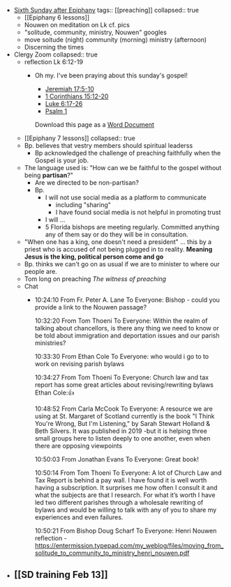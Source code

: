 - [Sixth Sunday after Epiphany](https://www.lectionarypage.net/YearC_RCL/Epiphany/CEpi6_RCL.html)
  tags:: [[preaching]]
  collapsed:: true
	- [[Epiphany 6 lessons]]
	- Nouwen on meditation on Lk cf. pics
	- "solitude, community, ministry, Nouwen" googles
	- move soitude (night) community (morning) ministry (afternoon)
	- Discerning the times
- Clergy Zoom
  collapsed:: true
	- reflection Lk 6:12-19
		- Oh my. I've been praying about this sunday's gospel!
		  
		  * [Jeremiah 17:5-10](https://www.lectionarypage.net/YearC_RCL/Epiphany/CEpi6_RCL.html#ot1)
		  * [1 Corinthians 15:12-20](https://www.lectionarypage.net/YearC_RCL/Epiphany/CEpi6_RCL.html#nt1)
		  * [Luke 6:17-26](https://www.lectionarypage.net/YearC_RCL/Epiphany/CEpi6_RCL.html#gsp1)
		  * [Psalm 1](https://www.lectionarypage.net/YearC_RCL/Epiphany/CEpi6_RCL.html#ps1)
		  
		  Download this page as a [Word Document](https://www.lectionarypage.net/YearC_RCL/Epiphany/CEpi6_RCL.docx)
	- [[Epiphany 7 lessons]]
	  collapsed:: true
	- Bp. believes that vestry members should spiritual leaderss
		- Bp acknowledged the challenge of preaching faithfully when the Gospel is your job.
	- The language used is: "How can we be faithful to the gospel without being **partisan**?"
		- Are we directed to be non-partisan?
		- Bp.
			- I will not use social media as a platform to communicate
				- including "sharing"
				- I have found social media is not helpful in promoting trust
			- I will ...
			- 5 Florida bishops are meeting regularly. Committed anything any of them say or do they will be in consultation.
	- "When one has a king, one doesn't need a president" ... this by a priest who is accused of not being plugged in to reality. **Meaning Jesus is the king, political person come and go**
	- Bp. thinks we can't go on as usual if we are to minister to where our people are.
	- Tom long on preaching *The witness of preaching*
	- Chat
		- 10:24:10 From Fr. Peter A. Lane To Everyone:
		  	Bishop - could you provide a link to the Nouwen passage?
		  	
		  10:32:20 From Tom Thoeni To Everyone:
		  	Within the realm of talking about chancellors, is there any thing we need to know or be told about immigration and deportation issues and our parish ministries?
		  	
		  10:33:30 From Ethan Cole To Everyone:
		  	who would i go to to work on revising parish bylaws
		  	
		  10:34:27 From Tom Thoeni To Everyone:
		  	Church law and tax report has some great articles about revising/rewriting bylaws
		  	Ethan Cole:👍
		  	
		  10:48:52 From Carla McCook To Everyone:
		  	A resource we are using at St. Margaret of Scotland currently is the book "I Think You're Wrong, But I'm Listening," by Sarah Stewart Holland & Beth Silvers. It was published in 2019 -but it is helping three small groups here to listen deeply to one another, even when there are opposing viewpoints
		  	
		  10:50:03 From Jonathan Evans To Everyone:
		  	Great book!
		  	
		  10:50:14 From Tom Thoeni To Everyone:
		  	A lot of Church Law and Tax Report is behind a pay wall. I have found it is well worth having a subscription. It surprises me how often I consult it and what the subjects are that I research. For what it’s worth I have led two different parishes through a wholesale rewriting of bylaws and would be willing to talk with any of you to share my experiences and even failures.
		  	
		  10:50:21 From Bishop Doug Scharf To Everyone:
		  	Henri Nouwen reflection - https://entermission.typepad.com/my_weblog/files/moving_from_solitude_to_community_to_ministry_henri_nouwen.pdf
- [[SD training Feb 13]]
	-